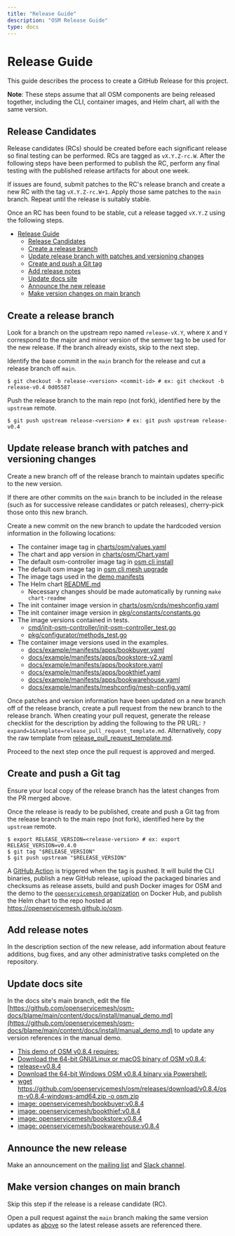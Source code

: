 ```yaml
---
title: "Release Guide"
description: "OSM Release Guide"
type: docs
---
```


# Release Guide

This guide describes the process to create a GitHub Release for this project.

**Note**: These steps assume that all OSM components are being released together, including the CLI, container images, and Helm chart, all with the same version.

## Release Candidates

Release candidates (RCs) should be created before each significant release so final testing can be performed. RCs are tagged as `vX.Y.Z-rc.W`. After the following steps have been performed to publish the RC, perform any final testing with the published release artifacts for about one week.

If issues are found, submit patches to the RC's release branch and create a new RC with the tag `vX.Y.Z-rc.W+1`. Apply those same patches to the `main` branch. Repeat until the release is suitably stable.

Once an RC has been found to be stable, cut a release tagged `vX.Y.Z` using the following steps.

- [Release Guide](#release-guide)
  - [Release Candidates](#release-candidates)
  - [Create a release branch](#create-a-release-branch)
  - [Update release branch with patches and versioning changes](#update-release-branch-with-patches-and-versioning-changes)
  - [Create and push a Git tag](#create-and-push-a-git-tag)
  - [Add release notes](#add-release-notes)
  - [Update docs site](#update-docs-site)
  - [Announce the new release](#announce-the-new-release)
  - [Make version changes on main branch](#make-version-changes-on-main-branch)

## Create a release branch

Look for a branch on the upstream repo named `release-vX.Y`, where `X` and `Y` correspond to the major and minor version of the semver tag to be used for the new release. If the branch already exists, skip to the next step.

Identify the base commit in the `main` branch for the release and cut a release branch off `main`.
```console
$ git checkout -b release-<version> <commit-id> # ex: git checkout -b release-v0.4 0d05587
```

Push the release branch to the main repo (not fork), identified here by the `upstream` remote.
```console
$ git push upstream release-<version> # ex: git push upstream release-v0.4
```

## Update release branch with patches and versioning changes

Create a new branch off of the release branch to maintain updates specific to the new version.

If there are other commits on the `main` branch to be included in the release (such as for successive release candidates or patch releases), cherry-pick those onto this new branch.

Create a new commit on the new branch to update the hardcoded version information in the following locations:

* The container image tag in [charts/osm/values.yaml](/charts/osm/values.yaml)
* The chart and app version in [charts/osm/Chart.yaml](/charts/osm/Chart.yaml)
* The default osm-controller image tag in [osm cli install](/cmd/cli/install.go)
* The default osm image tag in [osm cli mesh upgrade](/cmd/cli/mesh_upgrade.go)
* The image tags used in the [demo manifests](/docs/example/manifests/apps)
* The Helm chart [README.md](/charts/osm/README.md)
  - Necessary changes should be made automatically by running `make chart-readme`
* The init container image version in [charts/osm/crds/meshconfig.yaml](/charts/osm/crds/meshconfig.yaml)
* The init container image version in [pkg/constants/constants.go](/pkg/constants/constants.go)
* The image versions contained in tests.
  - [cmd/init-osm-controller/init-osm-controller_test.go](/cmd/init-osm-controller/init-osm-controller_test.go)
  - [pkg/configurator/methods_test.go](/pkg/configurator/methods_test.go)
* The container image versions used in the examples.
  - [docs/example/manifests/apps/bookbuyer.yaml](/docs/example/manifests/apps/bookbuyer.yaml)
  - [docs/example/manifests/apps/bookstore-v2.yaml](/docs/example/manifests/apps/bookstore-v2.yaml)
  - [docs/example/manifests/apps/bookstore.yaml](/docs/example/manifests/apps/bookstore.yaml)
  - [docs/example/manifests/apps/bookthief.yaml](/docs/example/manifests/apps/bookthief.yaml)
  - [docs/example/manifests/apps/bookwarehouse.yaml](/docs/example/manifests/apps/bookwarehouse.yaml)
  - [docs/example/manifests/meshconfig/mesh-config.yaml](/docs/example/manifests/meshconfig/mesh-config.yaml)

Once patches and version information have been updated on a new branch off of the release branch, create a pull request from the new branch to the release branch. When creating your pull request, generate the release checklist for the description by adding the following to the PR URL: `?expand=1&template=release_pull_request_template.md`. Alternatively, copy the raw template from [release_pull_request_template.md](/.github/PULL_REQUEST_TEMPLATE/release_pull_request_template.md).

Proceed to the next step once the pull request is approved and merged.

## Create and push a Git tag

Ensure your local copy of the release branch has the latest changes from the PR merged above.

Once the release is ready to be published, create and push a Git tag from the release branch to
the main repo (not fork), identified here by the `upstream` remote.

```console
$ export RELEASE_VERSION=<release-version> # ex: export RELEASE_VERSION=v0.4.0
$ git tag "$RELEASE_VERSION"
$ git push upstream "$RELEASE_VERSION"
```

A [GitHub Action](/.github/workflows/release.yml) is triggered when the tag is pushed.
It will build the CLI binaries, publish a new GitHub release,
upload the packaged binaries and checksums as release assets, build and push Docker images for OSM and the demo to the
[`openservicemesh` organization](https://hub.docker.com/u/openservicemesh) on Docker Hub, and publish the Helm chart to the repo hosted at https://openservicemesh.github.io/osm.

## Add release notes

In the description section of the new release, add information about feature additions, bug fixes,
and any other administrative tasks completed on the repository.

## Update docs site

In the docs site's main branch, edit the file [https://github.com/openservicemesh/osm-docs/blame/main/content/docs/install/manual_demo.md](https://github.com/openservicemesh/osm-docs/blame/main/content/docs/install/manual_demo.md) to update any version references in the manual demo.

  - [This demo of OSM v0.8.4 requires:](https://github.com/openservicemesh/osm-docs/blame/main/content/docs/install/manual_demo.md#L13)
  - [Download the 64-bit GNU/Linux or macOS binary of OSM v0.8.4:](https://github.com/openservicemesh/osm-docs/blame/main/content/docs/install/manual_demo.md#L30)
  - [release=v0.8.4](https://github.com/openservicemesh/osm-docs/blame/main/content/docs/install/manual_demo.md#L33)
  - [Download the 64-bit Windows OSM v0.8.4 binary via Powershell:](https://github.com/openservicemesh/osm-docs/blame/main/content/docs/install/manual_demo.md#L40)
  - [wget  https://github.com/openservicemesh/osm/releases/download/v0.8.4/osm-v0.8.4-windows-amd64.zip -o osm.zip](https://github.com/openservicemesh/osm-docs/blame/main/content/docs/install/manual_demo.md#L42)
  - [image: openservicemesh/bookbuyer:v0.8.4](https://github.com/openservicemesh/osm-docs/blame/main/content/docs/install/manual_demo.md#L199)
  - [image: openservicemesh/bookthief:v0.8.4](https://github.com/openservicemesh/osm-docs/blame/main/content/docs/install/manual_demo.md#L231)
  - [image: openservicemesh/bookstore:v0.8.4](https://github.com/openservicemesh/osm-docs/blame/main/content/docs/install/manual_demo.md#L283)
  - [image: openservicemesh/bookwarehouse:v0.8.4](https://github.com/openservicemesh/osm-docs/blame/main/content/docs/install/manual_demo.md#L339)

## Announce the new release

Make an announcement on the [mailing list](https://groups.google.com/g/openservicemesh) and [Slack channel](https://cloud-native.slack.com/archives/C018794NV1C).

## Make version changes on main branch

Skip this step if the release is a release candidate (RC).

Open a pull request against the `main` branch making the same version updates as [above](#update-release-branch-with-patches-and-versioning-changes) so the latest release assets are referenced there.
